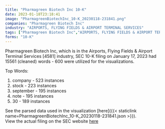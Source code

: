 ```yaml
---
title: "Pharmagreen Biotech Inc 10-K"
date: 2023-01-18T23:18:41
image: "PharmagreenBiotechInc_10-K_20230118-231841.png"
companies: "Pharmagreen Biotech Inc"
industry: "AIRPORTS, FLYING FIELDS & AIRPORT TERMINAL SERVICES"
tags: ["Pharmagreen Biotech Inc","AIRPORTS, FLYING FIELDS & AIRPORT TERMINAL SERVICES","01-17-2023","10-K"]
forms: "10-K"
---
```

Pharmagreen Biotech Inc, which is in the Airports, Flying Fields & Airport Terminal Services [4581] industry, SEC 10-K filing on January 17, 2023 had 15561 (cleaned) words - 600 were utilized for the visualizations.

Top Words:
1. company - 523 instances
2. stock - 223 instances
3. september - 195 instances
4. note - 195 instances
5. 30 - 189 instances


See the parsed data used in the visualization [here]({{< staticlink name=PharmagreenBiotechInc_10-K_20230118-231841.json >}}).  
View the actual filing on the SEC website [here](https://www.sec.gov/Archives/edgar/data/1435181/0001477932-23-000296.txt)